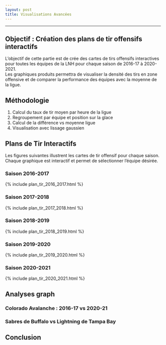 ```yaml
---
layout: post
title: Visualisations Avancées
---
```


---
## Objectif  : Création des plans de tir offensifs interactifs

L’objectif de cette partie est de crée des cartes de tirs offensifs interactives pour toutes les équipes de la LNH pour chaque saison de 2016-17 à 2020-2021.  
Les graphiques produits permettra de visualiser la densité des tirs en zone offensive et de comparer la performance des équipes avec la moyenne de la ligue.

## Méthodologie

1. Calcul du taux de tir moyen par heure de la ligue
2. Regroupement par équipe et position sur la glace
3. Calcul de la différence vs moyenne ligue
4. Visualisation avec lissage gaussien

## Plans de Tir Interactifs
Les figures suivantes illustrent les cartes de tir offensif pour chaque saison.  
Chaque graphique est interactif et permet de sélectionner l’équipe désirée.

### Saison 2016-2017
{% include plan_tir_2016_2017.html %}

### Saison 2017-2018  
{% include plan_tir_2017_2018.html %}

### Saison 2018-2019
{% include plan_tir_2018_2019.html %}

### Saison 2019-2020
{% include plan_tir_2019_2020.html %}

### Saison 2020-2021
{% include plan_tir_2020_2021.html %}

## Analyses graph

### Colorado Avalanche : 2016-17 vs 2020-21



### Sabres de Buffalo vs Lightning de Tampa Bay

## Conclusion